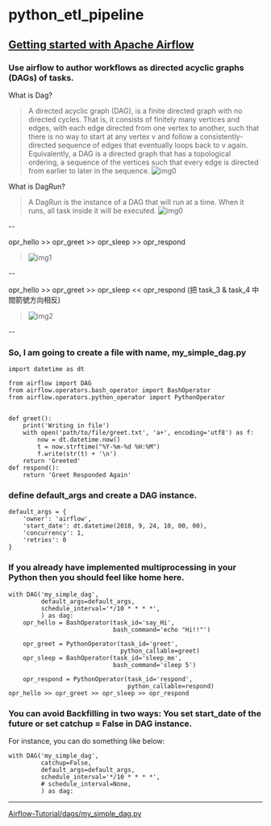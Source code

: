 # python_etl_pipeline




## [Getting started with Apache Airflow](https://towardsdatascience.com/getting-started-with-apache-airflow-df1aa77d7b1b)

### Use airflow to author workflows as directed acyclic graphs (DAGs) of tasks.

What is Dag?
> A directed acyclic graph (DAG), is a finite directed graph with no directed cycles. That is, it consists of finitely many vertices and edges, with each edge directed from one vertex to another, such that there is no way to start at any vertex v and follow a consistently-directed sequence of edges that eventually loops back to v again. Equivalently, a DAG is a directed graph that has a topological ordering, a sequence of the vertices such that every edge is directed from earlier to later in the sequence.
> ![img0](https://upload.wikimedia.org/wikipedia/commons/thumb/c/c6/Topological_Ordering.svg/1920px-Topological_Ordering.svg.png)

What is DagRun?
> A DagRun is the instance of a DAG that will run at a time. When it runs, all task inside it will be executed.
![img0](https://miro.medium.com/max/1284/1*_mhyNeLS3aiZPJB7TZ4W-g.png)

--

opr_hello >> opr_greet >> opr_sleep >> opr_respond
> ![img1](https://miro.medium.com/max/1676/1*7VL-B7vJFjSwt_TL9kxuBQ.png)

--

opr_hello >> opr_greet >> opr_sleep << opr_respond (把 task_3 & task_4 中間箭號方向相反)
> ![img2](https://miro.medium.com/max/1880/1*UdBcds6vp1BjqCGzfZzoeA.png)


--

### So, I am going to create a file with name, my_simple_dag.py
```
import datetime as dt

from airflow import DAG
from airflow.operators.bash_operator import BashOperator
from airflow.operators.python_operator import PythonOperator


def greet():
    print('Writing in file')
    with open('path/to/file/greet.txt', 'a+', encoding='utf8') as f:
        now = dt.datetime.now()
        t = now.strftime("%Y-%m-%d %H:%M")
        f.write(str(t) + '\n')
    return 'Greeted'
def respond():
    return 'Greet Responded Again'
```

### define default_args and create a DAG instance.
```
default_args = {
    'owner': 'airflow',
    'start_date': dt.datetime(2018, 9, 24, 10, 00, 00),
    'concurrency': 1,
    'retries': 0
}
```


### If you already have implemented multiprocessing in your Python then you should feel like home here.
```
with DAG('my_simple_dag',
         default_args=default_args,
         schedule_interval='*/10 * * * *',
         ) as dag:
    opr_hello = BashOperator(task_id='say_Hi',
                             bash_command='echo "Hi!!"')

    opr_greet = PythonOperator(task_id='greet',
                               python_callable=greet)
    opr_sleep = BashOperator(task_id='sleep_me',
                             bash_command='sleep 5')

    opr_respond = PythonOperator(task_id='respond',
                                 python_callable=respond)
opr_hello >> opr_greet >> opr_sleep >> opr_respond
```

### You can avoid Backfilling in two ways: You set start_date of the future or set catchup = False in DAG instance. 
For instance, you can do something like below:
```
with DAG('my_simple_dag',
         catchup=False,
         default_args=default_args,
         schedule_interval='*/10 * * * *',
         # schedule_interval=None,
         ) as dag:
```         

---

[Airflow-Tutorial/dags/my_simple_dag.py ](https://github.com/kadnan/Airflow-Tutorial/blob/master/dags/my_simple_dag.py)
